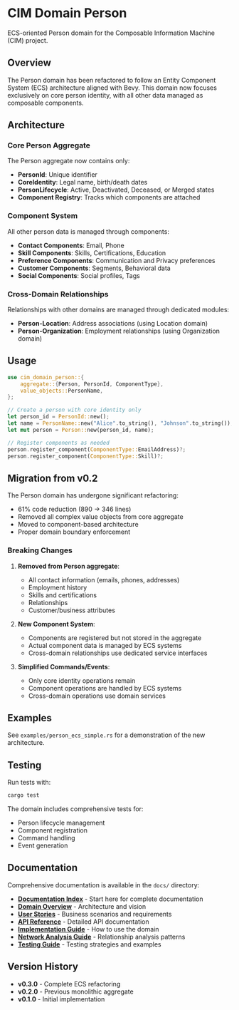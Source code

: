 # CIM Domain Person

ECS-oriented Person domain for the Composable Information Machine (CIM) project.

## Overview

The Person domain has been refactored to follow an Entity Component System (ECS) architecture aligned with Bevy. This domain now focuses exclusively on core person identity, with all other data managed as composable components.

## Architecture

### Core Person Aggregate

The Person aggregate now contains only:
- **PersonId**: Unique identifier
- **CoreIdentity**: Legal name, birth/death dates
- **PersonLifecycle**: Active, Deactivated, Deceased, or Merged states
- **Component Registry**: Tracks which components are attached

### Component System

All other person data is managed through components:
- **Contact Components**: Email, Phone
- **Skill Components**: Skills, Certifications, Education
- **Preference Components**: Communication and Privacy preferences
- **Customer Components**: Segments, Behavioral data
- **Social Components**: Social profiles, Tags

### Cross-Domain Relationships

Relationships with other domains are managed through dedicated modules:
- **Person-Location**: Address associations (using Location domain)
- **Person-Organization**: Employment relationships (using Organization domain)

## Usage

```rust
use cim_domain_person::{
    aggregate::{Person, PersonId, ComponentType},
    value_objects::PersonName,
};

// Create a person with core identity only
let person_id = PersonId::new();
let name = PersonName::new("Alice".to_string(), "Johnson".to_string());
let mut person = Person::new(person_id, name);

// Register components as needed
person.register_component(ComponentType::EmailAddress)?;
person.register_component(ComponentType::Skill)?;
```

## Migration from v0.2

The Person domain has undergone significant refactoring:
- 61% code reduction (890 → 346 lines)
- Removed all complex value objects from core aggregate
- Moved to component-based architecture
- Proper domain boundary enforcement

### Breaking Changes

1. **Removed from Person aggregate**:
   - All contact information (emails, phones, addresses)
   - Employment history
   - Skills and certifications
   - Relationships
   - Customer/business attributes

2. **New Component System**:
   - Components are registered but not stored in the aggregate
   - Actual component data is managed by ECS systems
   - Cross-domain relationships use dedicated service interfaces

3. **Simplified Commands/Events**:
   - Only core identity operations remain
   - Component operations are handled by ECS systems
   - Cross-domain operations use domain services

## Examples

See `examples/person_ecs_simple.rs` for a demonstration of the new architecture.

## Testing

Run tests with:
```bash
cargo test
```

The domain includes comprehensive tests for:
- Person lifecycle management
- Component registration
- Command handling
- Event generation

## Documentation

Comprehensive documentation is available in the `docs/` directory:

- **[Documentation Index](docs/index.md)** - Start here for complete documentation
- **[Domain Overview](docs/domain_overview.md)** - Architecture and vision
- **[User Stories](docs/user_stories.md)** - Business scenarios and requirements
- **[API Reference](docs/api_reference.md)** - Detailed API documentation
- **[Implementation Guide](docs/implementation_guide.md)** - How to use the domain
- **[Network Analysis Guide](docs/network_analysis_guide.md)** - Relationship analysis patterns
- **[Testing Guide](docs/testing_guide.md)** - Testing strategies and examples

## Version History

- **v0.3.0** - Complete ECS refactoring
- **v0.2.0** - Previous monolithic aggregate
- **v0.1.0** - Initial implementation 